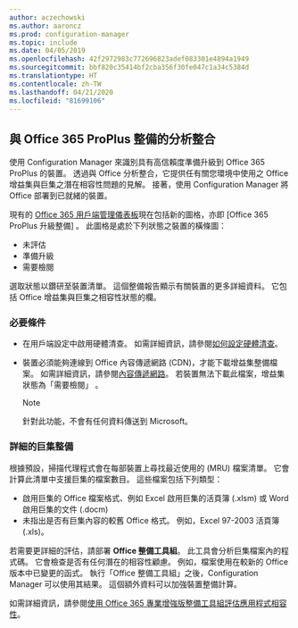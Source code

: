 ```yaml
---
author: aczechowski
ms.author: aaroncz
ms.prod: configuration-manager
ms.topic: include
ms.date: 04/05/2019
ms.openlocfilehash: 42f2972983c772696823adef083301e4894a1949
ms.sourcegitcommit: bbf820c35414bf2cba356f30fe047c1a34c5384d
ms.translationtype: HT
ms.contentlocale: zh-TW
ms.lasthandoff: 04/21/2020
ms.locfileid: "81699106"
---
```

## <a name="integration-with-analytics-for-office-365-proplus-readiness"></a><a name="bkmk_o365"></a> 與 Office 365 ProPlus 整備的分析整合
<!--3735402-->

使用 Configuration Manager 來識別具有高信賴度準備升級到 Office 365 ProPlus 的裝置。 透過與 Office 分析整合，它提供任有關您環境中使用之 Office 增益集與巨集之潛在相容性問題的見解。 接著，使用 Configuration Manager 將 Office 部署到已就緒的裝置。 

現有的 [Office 365 用戶端管理儀表板](../../../../../sum/deploy-use/office-365-dashboard.md#bkmk_o365_readiness)現在包括新的圖格，亦即 [Office 365 ProPlus 升級整備]  。 此圖格是處於下列狀態之裝置的橫條圖：
- 未評估
- 準備升級
- 需要檢閱

選取狀態以鑽研至裝置清單。 這個整備報告顯示有關裝置的更多詳細資料。 它包括 Office 增益集與巨集之相容性狀態的欄。 


### <a name="prerequisites"></a>必要條件

- 在用戶端設定中啟用硬體清查。 如需詳細資訊，請參閱[如何設定硬體清查](../../../../clients/manage/inventory/configure-hardware-inventory.md)。  

- 裝置必須能夠連線到 Office 內容傳遞網路 (CDN)，才能下載增益集整備檔案。 如需詳細資訊，請參閱[內容傳遞網路](https://docs.microsoft.com/office365/enterprise/content-delivery-networks)。 若裝置無法下載此檔案，增益集狀態為「需要檢閱」  。  

    > [!Note]  
    > 針對此功能，不會有任何資料傳送到 Microsoft。  


### <a name="detailed-macro-readiness"></a><a name="bkmk_ort"></a> 詳細的巨集整備

根據預設，掃描代理程式會在每部裝置上尋找最近使用的 (MRU) 檔案清單。 它會計算此清單中支援巨集的檔案數目。 這些檔案包括下列類型：
- 啟用巨集的 Office 檔案格式、例如 Excel 啟用巨集的活頁簿 (.xlsm) 或 Word 啟用巨集的文件 (.docm)  
- 未指出是否有巨集內容的較舊 Office 格式。 例如，Excel 97-2003 活頁簿 (.xls)。

若需要更詳細的評估，請部署 **Office 整備工具組**。 此工具會分析巨集檔案內的程式碼。 它會檢查是否有任何潛在的相容性顧慮。 例如，檔案使用在較新的 Office 版本中已變更的函式。 執行「Office 整備工具組」之後，Configuration Manager 可以使用其結果。 這個額外資料可以加強裝置整備計算。

如需詳細資訊，請參閱[使用 Office 365 專業增強版整備工具組評估應用程式相容性](https://aka.ms/readinesstoolkit)。

